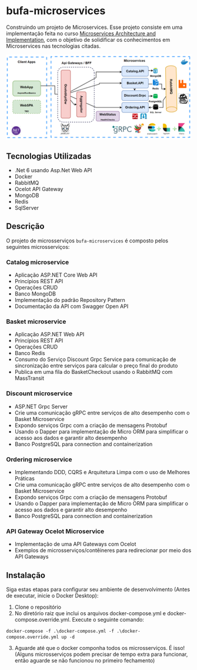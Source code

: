 # bufa-microservices

Construindo um projeto de Microservices. Esse projeto consiste em uma implementação feita no curso [Microservices Architecture and Implementation](https://www.udemy.com/course/microservices-architecture-and-implementation-on-dotnet/?couponCode=JULY23), com o objetivo de solidificar os conhecimentos em Microservices nas tecnologias citadas.

![Disposição dos Microservices](./arquitetura.png)


## Tecnologias Utilizadas

- .Net 6 usando Asp.Net Web API
- Docker
- RabbitMQ
- Ocelot API Gateway
- MongoDB
- Redis
- SqlServer

## Descrição

O projeto de microsserviços `bufa-microservices` é composto pelos seguintes microsserviços:

### Catalog microservice

- Aplicação ASP.NET Core Web API
- Princípios REST API
- Operações CRUD
- Banco MongoDB
- Implementação do padrão Repository Pattern
- Documentação da API com Swagger Open API

### Basket microservice

- Aplicação ASP.NET Web API
- Princípios REST API
- Operações CRUD
- Banco Redis
- Consumo do Serviço Discount Grpc Service para comunicação de sincronização entre serviços para calcular o preço final do produto
- Publica em uma fila do BasketCheckout usando o RabbitMQ com MassTransit

### Discount microservice 

- ASP.NET Grpc Server
- Crie uma comunicação gRPC entre serviços de alto desempenho com o Basket Microservice
- Expondo serviços Grpc com a criação de mensagens Protobuf
- Usando o Dapper para implementação de Micro ORM para simplificar o acesso aos dados e garantir alto desempenho
- Banco PostgreSQL para connection and containerization

### Ordering microservice 

- Implementando DDD, CQRS e Arquitetura Limpa com o uso de Melhores Práticas
- Crie uma comunicação gRPC entre serviços de alto desempenho com o Basket Microservice
- Expondo serviços Grpc com a criação de mensagens Protobuf
- Usando o Dapper para implementação de Micro ORM para simplificar o acesso aos dados e garantir alto desempenho
- Banco PostgreSQL para connection and containerization

### API Gateway Ocelot Microservice
- Implementação de uma API Gateways com Ocelot
- Exemplos de microsserviços/contêineres para redirecionar por meio dos API Gateways

## Instalação

Siga estas etapas para configurar seu ambiente de desenvolvimento (Antes de executar, inicie o Docker Desktop):

1. Clone o repositório
2. No diretório raiz que inclui os arquivos docker-compose.yml e docker-compose.override.yml. Execute o seguinte comando:
```
docker-compose -f .\docker-compose.yml -f .\docker-compose.override.yml up -d
```
3. Aguarde até que o docker componha todos os microsserviços. É isso! (Alguns microsserviços podem precisar de tempo extra para funcionar, então aguarde se não funcionou no primeiro fechamento)
